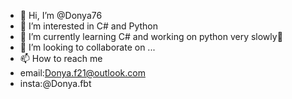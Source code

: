 - 👋 Hi, I’m @Donya76
- 👀 I’m interested in C# and Python
- 🌱 I’m currently learning C# and working on python very slowly🐌
- 💞️ I’m looking to collaborate on ...
- 📫 How to reach me
-   email:Donya.f21@outlook.com
-   insta:@Donya.fbt

<!---
Donya76/Donya76 is a ✨ special ✨ repository because its `README.md` (this file) appears on your GitHub profile.
You can click the Preview link to take a look at your changes.
--->
